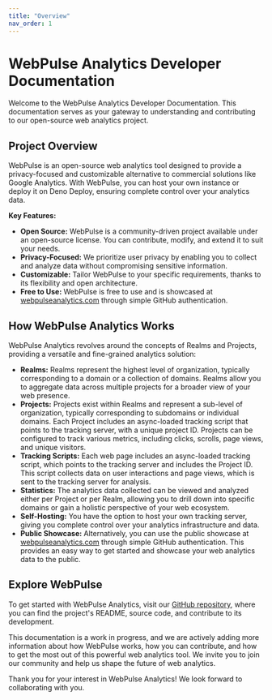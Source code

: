 ```yaml
---
title: "Overview"
nav_order: 1
---
```


# WebPulse Analytics Developer Documentation

Welcome to the WebPulse Analytics Developer Documentation. This documentation serves as your gateway to understanding and contributing to our open-source web analytics project.

## Project Overview

WebPulse is an open-source web analytics tool designed to provide a privacy-focused and customizable alternative to commercial solutions like Google Analytics. With WebPulse, you can host your own instance or deploy it on Deno Deploy, ensuring complete control over your analytics data.

**Key Features:**

- **Open Source:** WebPulse is a community-driven project available under an open-source license. You can contribute, modify, and extend it to suit your needs.
- **Privacy-Focused:** We prioritize user privacy by enabling you to collect and analyze data without compromising sensitive information.
- **Customizable:** Tailor WebPulse to your specific requirements, thanks to its flexibility and open architecture.
- **Free to Use:** WebPulse is free to use and is showcased at [webpulseanalytics.com](https://webpulseanalytics.com) through simple GitHub authentication.

## How WebPulse Analytics Works

WebPulse Analytics revolves around the concepts of Realms and Projects, providing a versatile and fine-grained analytics solution:

- **Realms:** Realms represent the highest level of organization, typically corresponding to a domain or a collection of domains. Realms allow you to aggregate data across multiple projects for a broader view of your web presence.
- **Projects:** Projects exist within Realms and represent a sub-level of organization, typically corresponding to subdomains or individual domains. Each Project includes an async-loaded tracking script that points to the tracking server, with a unique project ID. Projects can be configured to track various metrics, including clicks, scrolls, page views, and unique visitors.
- **Tracking Scripts:** Each web page includes an async-loaded tracking script, which points to the tracking server and includes the Project ID. This script collects data on user interactions and page views, which is sent to the tracking server for analysis.
- **Statistics:** The analytics data collected can be viewed and analyzed either per Project or per Realm, allowing you to drill down into specific domains or gain a holistic perspective of your web ecosystem.
- **Self-Hosting:** You have the option to host your own tracking server, giving you complete control over your analytics infrastructure and data.
- **Public Showcase:** Alternatively, you can use the public showcase at [webpulseanalytics.com](https://webpulseanalytics.com) through simple GitHub authentication. This provides an easy way to get started and showcase your web analytics data to the public.

## Explore WebPulse

To get started with WebPulse Analytics, visit our [GitHub repository](https://github.com/pinta365/webpulsebackend), where you can find the project's README, source code, and contribute to its development.

This documentation is a work in progress, and we are actively adding more information about how WebPulse works, how you can contribute, and how to get the most out of this powerful web analytics tool. We invite you to join our community and help us shape the future of web analytics.

Thank you for your interest in WebPulse Analytics! We look forward to collaborating with you.
